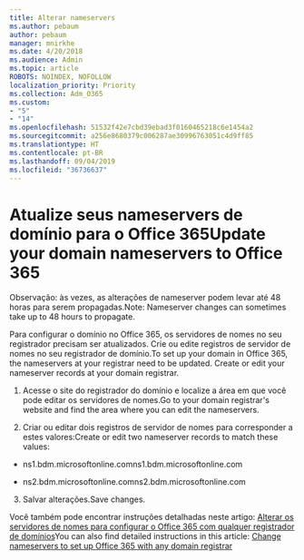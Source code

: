 ```yaml
---
title: Alterar nameservers
ms.author: pebaum
author: pebaum
manager: mnirkhe
ms.date: 4/20/2018
ms.audience: Admin
ms.topic: article
ROBOTS: NOINDEX, NOFOLLOW
localization_priority: Priority
ms.collection: Adm_O365
ms.custom:
- "5"
- "14"
ms.openlocfilehash: 51532f42e7cbd39ebad3f0160465218c6e1454a2
ms.sourcegitcommit: a256e8680379c006287ae30996763051c4d9ff85
ms.translationtype: HT
ms.contentlocale: pt-BR
ms.lasthandoff: 09/04/2019
ms.locfileid: "36736637"
---
```

# <a name="update-your-domain-nameservers-to-office-365"></a><span data-ttu-id="52f18-102">Atualize seus nameservers de domínio para o Office 365</span><span class="sxs-lookup"><span data-stu-id="52f18-102">Update your domain nameservers to Office 365</span></span>

<span data-ttu-id="52f18-103">Observação: às vezes, as alterações de nameserver podem levar até 48 horas para serem propagadas.</span><span class="sxs-lookup"><span data-stu-id="52f18-103">Note: Nameserver changes can sometimes take up to 48 hours to propagate.</span></span>
  
<span data-ttu-id="52f18-p101">Para configurar o domínio no Office 365, os servidores de nomes no seu registrador precisam ser atualizados. Crie ou edite registros de servidor de nomes no seu registrador de domínio.</span><span class="sxs-lookup"><span data-stu-id="52f18-p101">To set up your domain in Office 365, the nameservers at your registrar need to be updated. Create or edit your nameserver records at your domain registrar.</span></span>
  
1. <span data-ttu-id="52f18-106">Acesse o site do registrador do domínio e localize a área em que você pode editar os servidores de nomes.</span><span class="sxs-lookup"><span data-stu-id="52f18-106">Go to your domain registrar's website and find the area where you can edit the nameservers.</span></span>
  
2. <span data-ttu-id="52f18-107">Criar ou editar dois registros de servidor de nomes para corresponder a estes valores:</span><span class="sxs-lookup"><span data-stu-id="52f18-107">Create or edit two nameserver records to match these values:</span></span>

  - <span data-ttu-id="52f18-108">ns1.bdm.microsoftonline.com</span><span class="sxs-lookup"><span data-stu-id="52f18-108">ns1.bdm.microsoftonline.com</span></span>

  - <span data-ttu-id="52f18-109">ns2.bdm.microsoftonline.com</span><span class="sxs-lookup"><span data-stu-id="52f18-109">ns2.bdm.microsoftonline.com</span></span>

3. <span data-ttu-id="52f18-110">Salvar alterações.</span><span class="sxs-lookup"><span data-stu-id="52f18-110">Save changes.</span></span>

<span data-ttu-id="52f18-111">Você também pode encontrar instruções detalhadas neste artigo: [Alterar os servidores de nomes para configurar o Office 365 com qualquer registrador de domínios](https://docs.microsoft.com//office365/admin/get-help-with-domains/change-nameservers-at-any-domain-registrar)</span><span class="sxs-lookup"><span data-stu-id="52f18-111">You can also find detailed instructions in this article: [Change nameservers to set up Office 365 with any domain registrar](https://docs.microsoft.com//office365/admin/get-help-with-domains/change-nameservers-at-any-domain-registrar)</span></span>
  